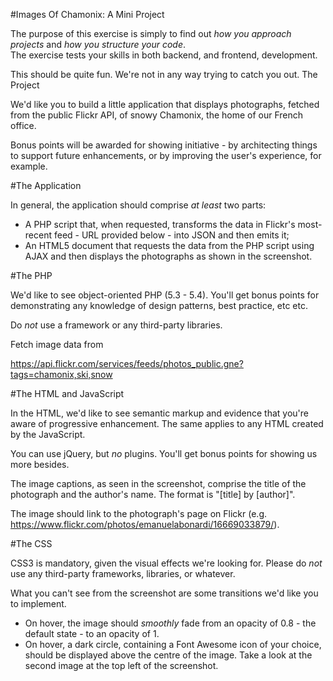 #Images Of Chamonix: A Mini Project

The purpose of this exercise is simply to find out *how you approach projects* and *how you structure your code*.  
The exercise tests your skills in both backend, and frontend, development.

This should be quite fun.  We're not in any way trying to catch you out. 
The Project

We'd like you to build a little application that displays photographs, fetched from the public Flickr
API, of snowy Chamonix, the home of our French office.  

Bonus points will be awarded for showing initiative - by architecting things to support future enhancements, or by improving the user's experience, for example. 

#The Application

In general, the application should comprise *at least* two parts:

- A PHP script that, when requested, transforms the data in Flickr's most-recent feed - URL provided below - into JSON  and then emits it;
- An HTML5 document that requests the data from the PHP script using AJAX and then displays the photographs as shown in   the screenshot.

#The PHP

We'd like to see object-oriented PHP (5.3 - 5.4).  You'll get bonus points for demonstrating any knowledge of design patterns, best practice, etc etc.

Do *not* use a framework or any third-party libraries.

Fetch image data from

https://api.flickr.com/services/feeds/photos_public.gne?tags=chamonix,ski,snow

#The HTML and JavaScript

In the HTML, we'd like to see semantic markup and evidence that you're aware of progressive enhancement.  The same applies to any HTML created by the JavaScript.

You can use jQuery, but *no* plugins.  You'll get bonus points for showing us more besides.

The image captions, as seen in the screenshot, comprise the title of the photograph and the author's name.  The format is "[title] by [author]".

The image should link to the photograph's page on Flickr (e.g. https://www.flickr.com/photos/emanuelabonardi/16669033879/).

#The CSS

CSS3 is mandatory, given the visual effects we're looking for.
Please do *not* use any third-party frameworks, libraries, or whatever.

What you can't see from the screenshot are some transitions we'd like you to implement.


- On hover, the image should *smoothly* fade from an opacity of 0.8 - the default state - to an opacity of 1.
- On hover, a dark circle, containing a Font Awesome icon of your choice, should be displayed above the centre of the   image.  Take a look at the second image at the top left of the screenshot.
